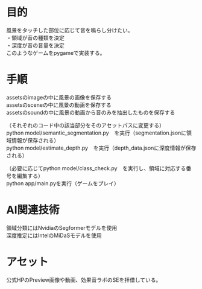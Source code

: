 # 目的
風景をタッチした部位に応じて音を鳴らし分けたい。  
・領域が音の種類を決定  
・深度が音の音量を決定  
このようなゲームをpygameで実装する。

# 手順
assetsのimageの中に風景の画像を保存する  
assetsのsceneの中に風景の動画を保存する  
assetsのsoundの中に風景の動画から音のみを抽出したものを保存する  

（それぞれのコード中の該当部分をそのアセットパスに変更する）  
python model/semantic_segmentation.py　を実行（segmentation.jsonに領域情報が保存される）  
python model/estimate_depth.py　を実行（depth_data.jsonに深度情報が保存される）  

（必要に応じてpython model/class_check.py　を実行し、領域に対応する番号を編集する）  
python app/main.pyを実行（ゲームをプレイ）  

# AI関連技術
領域分類にはNvidiaのSegformerモデルを使用  
深度推定にはIntelのMiDaSモデルを使用  

# アセット
公式HPのPreview画像や動画、効果音ラボのSEを拝借している。
